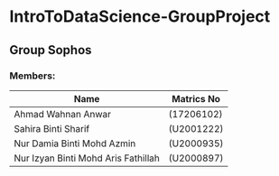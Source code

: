 # IntroToDataScience-GroupProject

## Group Sophos
### Members:

|Name | Matrics No |
|----------|------------|
|Ahmad Wahnan Anwar | (17206102)|
|Sahira Binti Sharif | (U2001222)|
|Nur Damia Binti Mohd Azmin | (U2000935)|
|Nur Izyan Binti Mohd Aris Fathillah | (U2000897)|
